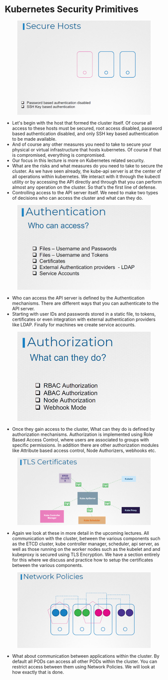 # Kubernetes Security Primitives

<figure><img src="../.gitbook/assets/image (24) (1) (1) (1).png" alt=""><figcaption></figcaption></figure>



* Let's begin with the host that formed the cluster itself. Of course all access to these hosts must be secured, root access disabled, password based authentication disabled, and only SSH key based authentication to be made available.&#x20;
* And of course any other measures you need to take to secure your physical or virtual infrastructure that hosts kubernetes. Of course if that is compromised, everything is compromised.
* Our focus in this lecture is more on Kubernetes related security.
* What are the risks and what measures do you need to take to secure the cluster. As we have seen already, the kube-api server is at the center of all operations within kubernetes. We interact with it through the kubectl utility or by accessing the API directly and through that you can perform almost any operation on the cluster. So that's the first line of defense.
* Controlling access to the API server itself. We need to make two types of decisions who can access the cluster and what can they do.

<figure><img src="../.gitbook/assets/image (25) (1) (1) (1).png" alt=""><figcaption></figcaption></figure>



* Who can access the API server is defined by the Authentication mechanisms. There are different ways that you can authenticate to the API server.&#x20;
* Starting with user IDs and passwords stored in a static file, to tokens, certificates or even integration with external authentication providers like LDAP. Finally for machines we create service accounts.

<figure><img src="../.gitbook/assets/image (26) (1) (1) (1).png" alt=""><figcaption></figcaption></figure>



* Once they gain access to the cluster, What can they do is defined by authorization mechanisms. Authorization is implemented using Role Based Access Control, where users are associated to groups with specific permissions. In addition there are other authorization modules like Attribute based access control, Node Authorizers, webhooks etc.

<figure><img src="../.gitbook/assets/image (27) (1) (1) (1).png" alt=""><figcaption></figcaption></figure>



* Again we look at these in more detail in the upcoming lectures. All communication with the cluster, between the various components such as the ETCD cluster, kube controller manager, scheduler, api server, as well as those running on the worker nodes such as the kubelet and and kubeproxy is secured using TLS Encryption. We have a section entirely for this where we discuss and practice how to setup the certificates between the various components.

<figure><img src="../.gitbook/assets/image (28) (1) (1) (1).png" alt=""><figcaption></figcaption></figure>



* What about communication between applications within the cluster. By default all PODs can access all other PODs within the cluster. You can restrict access between them using Network Policies. We will look at how exactly that is done.
